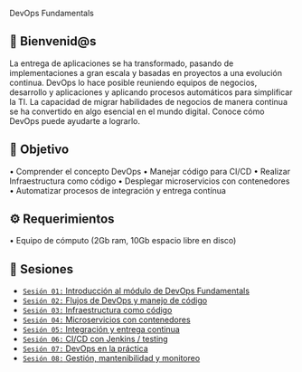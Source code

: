DevOps Fundamentals

## :wave: Bienvenid@s

La entrega de aplicaciones se ha transformado, pasando de implementaciones a gran escala y basadas en proyectos a una evolución continua. DevOps lo hace posible reuniendo equipos de negocios, desarrollo y aplicaciones y aplicando procesos automáticos para simplificar la TI. 
La capacidad de migrar habilidades de negocios de manera continua se ha convertido en algo esencial en el mundo digital. Conoce cómo DevOps puede ayudarte a lograrlo.

## :dart: Objetivo

• Comprender el concepto DevOps
• Manejar código para CI/CD
• Realizar Infraestructura como código
• Desplegar microservicios con contenedores
• Automatizar procesos de integración y entrega contínua

## :gear: Requerimientos

• Equipo de cómputo (2Gb ram, 10Gb espacio libre en disco)

## :bookmark_tabs: Sesiones

- [`Sesión 01:` Introducción al módulo de DevOps Fundamentals](./Sesion-01)
- [`Sesión 02:` Flujos de DevOps y manejo de código](./Sesion-02)
- [`Sesión 03:` Infraestructura como código](./Sesion-03)
- [`Sesión 04:` Microservicios con contenedores](./Sesion-04)
- [`Sesión 05:` Integración y entrega continua](./Sesion-05)
- [`Sesión 06:` CI/CD con Jenkins / testing](./Sesion-06)
- [`Sesión 07:` DevOps en la práctica](./Sesion-07)
- [`Sesión 08:` Gestión, mantenibilidad y monitoreo](./Sesion-08)
